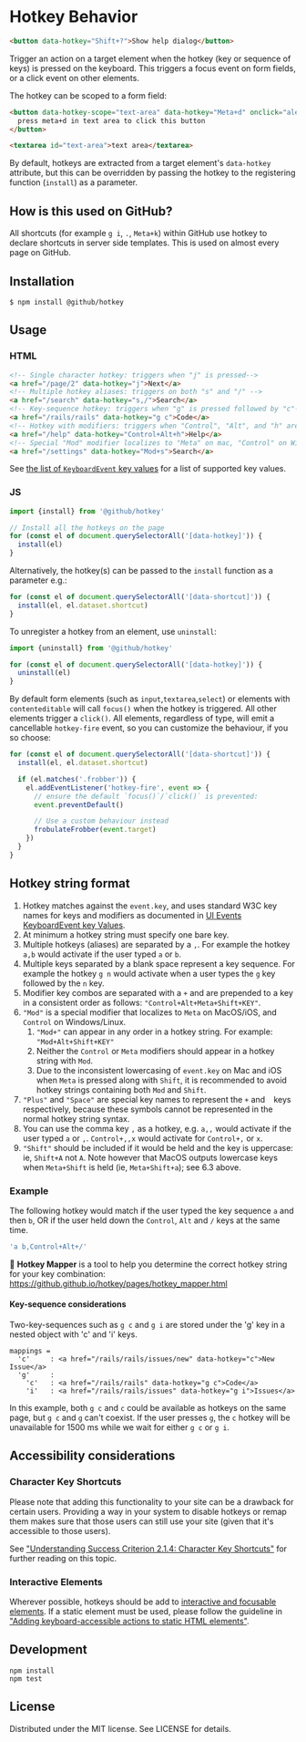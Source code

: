 # Hotkey Behavior

```html
<button data-hotkey="Shift+?">Show help dialog</button>
```

Trigger an action on a target element when the hotkey (key or sequence of keys) is pressed
on the keyboard. This triggers a focus event on form fields, or a click event on
other elements.

The hotkey can be scoped to a form field:

```html
<button data-hotkey-scope="text-area" data-hotkey="Meta+d" onclick="alert('clicked')">
  press meta+d in text area to click this button
</button>

<textarea id="text-area">text area</textarea>
```

By default, hotkeys are extracted from a target element's `data-hotkey`
attribute, but this can be overridden by passing the hotkey to the registering
function (`install`) as a parameter.

## How is this used on GitHub?

All shortcuts (for example `g i`, `.`, `Meta+k`) within GitHub use hotkey to declare shortcuts in server side templates. This is used on almost every page on GitHub.

## Installation

```
$ npm install @github/hotkey
```

## Usage

### HTML

```html
<!-- Single character hotkey: triggers when "j" is pressed-->
<a href="/page/2" data-hotkey="j">Next</a>
<!-- Multiple hotkey aliases: triggers on both "s" and "/" -->
<a href="/search" data-hotkey="s,/">Search</a>
<!-- Key-sequence hotkey: triggers when "g" is pressed followed by "c"-->
<a href="/rails/rails" data-hotkey="g c">Code</a>
<!-- Hotkey with modifiers: triggers when "Control", "Alt", and "h" are pressed at the same time -->
<a href="/help" data-hotkey="Control+Alt+h">Help</a>
<!-- Special "Mod" modifier localizes to "Meta" on mac, "Control" on Windows or Linux-->
<a href="/settings" data-hotkey="Mod+s">Search</a>
```

See [the list of `KeyboardEvent` key values](https://developer.mozilla.org/en-US/docs/Web/API/KeyboardEvent/key/Key_Values) for a list of supported key values.

### JS

```js
import {install} from '@github/hotkey'

// Install all the hotkeys on the page
for (const el of document.querySelectorAll('[data-hotkey]')) {
  install(el)
}
```

Alternatively, the hotkey(s) can be passed to the `install` function as a parameter e.g.:

```js
for (const el of document.querySelectorAll('[data-shortcut]')) {
  install(el, el.dataset.shortcut)
}
```

To unregister a hotkey from an element, use `uninstall`:

```js
import {uninstall} from '@github/hotkey'

for (const el of document.querySelectorAll('[data-hotkey]')) {
  uninstall(el)
}
```

By default form elements (such as `input`,`textarea`,`select`) or elements with `contenteditable` will call `focus()` when the hotkey is triggered. All other elements trigger a `click()`. All elements, regardless of type, will emit a cancellable `hotkey-fire` event, so you can customize the behaviour, if you so choose:

```js
for (const el of document.querySelectorAll('[data-shortcut]')) {
  install(el, el.dataset.shortcut)

  if (el.matches('.frobber')) {
    el.addEventListener('hotkey-fire', event => {
      // ensure the default `focus()`/`click()` is prevented:
      event.preventDefault()

      // Use a custom behaviour instead
      frobulateFrobber(event.target)
    })
  }
}
```

## Hotkey string format

1. Hotkey matches against the `event.key`, and uses standard W3C key names for keys and modifiers as documented in [UI Events KeyboardEvent key Values](https://www.w3.org/TR/uievents-key/).
2. At minimum a hotkey string must specify one bare key.
3. Multiple hotkeys (aliases) are separated by a `,`. For example the hotkey `a,b` would activate if the user typed `a` or `b`.
4. Multiple keys separated by a blank space represent a key sequence. For example the hotkey `g n` would activate when a user types the `g` key followed by the `n` key.
5. Modifier key combos are separated with a `+` and are prepended to a key in a consistent order as follows: `"Control+Alt+Meta+Shift+KEY"`.
6. `"Mod"` is a special modifier that localizes to `Meta` on MacOS/iOS, and `Control` on Windows/Linux.
   1. `"Mod+"` can appear in any order in a hotkey string. For example: `"Mod+Alt+Shift+KEY"`
   2. Neither the `Control` or `Meta` modifiers should appear in a hotkey string with `Mod`.
   3. Due to the inconsistent lowercasing of `event.key` on Mac and iOS when `Meta` is pressed along with `Shift`, it is recommended to avoid hotkey strings containing both `Mod` and `Shift`.
7. `"Plus"` and `"Space"` are special key names to represent the `+` and ` ` keys respectively, because these symbols cannot be represented in the normal hotkey string syntax.
8. You can use the comma key `,` as a hotkey, e.g. `a,,` would activate if the user typed `a` or `,`. `Control+,,x` would activate for `Control+,` or `x`.
9. `"Shift"` should be included if it would be held and the key is uppercase: ie, `Shift+A` not `A`. Note however that MacOS outputs lowercase keys when `Meta+Shift` is held (ie, `Meta+Shift+a`); see 6.3 above.

### Example

The following hotkey would match if the user typed the key sequence `a` and then `b`, OR if the user held down the `Control`, `Alt` and `/` keys at the same time.

```js
'a b,Control+Alt+/'

```

🔬 **Hotkey Mapper** is a tool to help you determine the correct hotkey string for your key combination: <https://github.github.io/hotkey/pages/hotkey_mapper.html>

#### Key-sequence considerations

Two-key-sequences such as `g c` and `g i` are stored
under the 'g' key in a nested object with 'c' and 'i' keys.

```
mappings =
  'c'     : <a href="/rails/rails/issues/new" data-hotkey="c">New Issue</a>
  'g'     :
    'c'   : <a href="/rails/rails" data-hotkey="g c">Code</a>
    'i'   : <a href="/rails/rails/issues" data-hotkey="g i">Issues</a>
```

In this example, both `g c` and `c` could be available as hotkeys on the
same page, but `g c` and `g` can't coexist. If the user presses
`g`, the `c` hotkey will be unavailable for 1500 ms while we
wait for either `g c` or `g i`.

## Accessibility considerations

### Character Key Shortcuts

Please note that adding this functionality to your site can be a drawback for
certain users. Providing a way in your system to disable hotkeys or remap
them makes sure that those users can still use your site (given that it's
accessible to those users).

See ["Understanding Success Criterion 2.1.4: Character Key Shortcuts"](https://www.w3.org/WAI/WCAG21/Understanding/character-key-shortcuts.html)
for further reading on this topic.

### Interactive Elements

Wherever possible, hotkeys should be add to [interactive and focusable elements](https://html.spec.whatwg.org/#interactive-content). If a static element must be used, please follow the guideline in ["Adding keyboard-accessible actions to static HTML elements"](https://www.w3.org/WAI/WCAG21/Techniques/client-side-script/SCR29.html).

## Development

```
npm install
npm test
```

## License

Distributed under the MIT license. See LICENSE for details.
